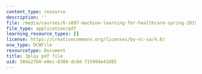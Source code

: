 ```yaml
---
content_type: resource
description: ''
file: /media/courses/6-s897-machine-learning-for-healthcare-spring-2019/30da27b0e0ec8388dc8d715904e43d85_wqI_z1yumzY.pdf
file_type: application/pdf
learning_resource_types: []
license: https://creativecommons.org/licenses/by-nc-sa/4.0/
ocw_type: OCWFile
resourcetype: Document
title: 3play pdf file
uid: 30da27b0-e0ec-8388-dc8d-715904e43d85
---
```


